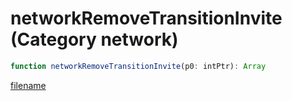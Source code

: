 # networkRemoveTransitionInvite (Category network)

```js
function networkRemoveTransitionInvite(p0: intPtr): Array
```

[filename](networkRemoveTransitionInvite_m.md ':include')